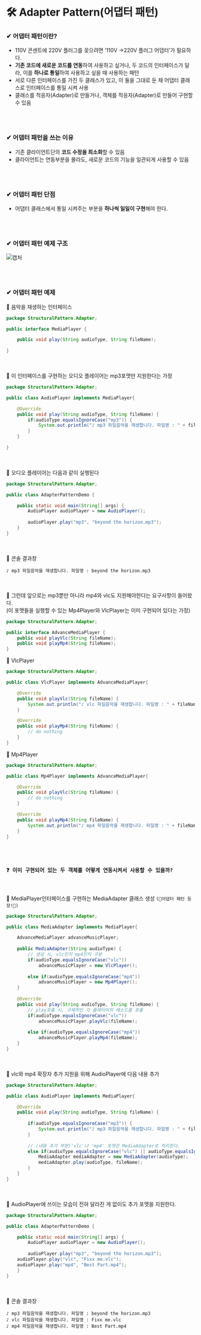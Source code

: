 # 🛠 Adapter Pattern(어댑터 패턴)
### ✔ 어댑터 패턴이란?
* 110V 콘센트에 220V 플러그를 꽂으려면 ‘110V ->220V 플러그 어댑터’가 필요하다.
* **기존 코드에 새로운 코드를 연동**하여 사용하고 싶거나, 두 코드의 인터페이스가 달라, 이를 **하나로 통일**하여 사용하고 싶을 때 사용하는 패턴
* 서로 다른 인터페이스를 가진 두 클래스가 있고, 이 둘을 그대로 둔 채 어댑터 클래스로 인터페이스를 통일 시켜 사용
* 클래스를 적응자(Adapter)로 만들거나, 객체를 적응자(Adapter)로 만들어 구현할 수 있음

<br/><br/>
### ✔ 어댑터 패턴을 쓰는 이유
* 기존 클라이언트단의 **코드 수정을 최소화**할 수 있음
* 클라이언트는 연동부분을 몰라도, 새로운 코드의 기능을 일관되게 사용할 수 있음

<br/><br/>
### ✔ 어댑터 패턴 단점
* 어댑터 클래스에서 통일 시켜주는 부분을 **하나씩 일일이 구현**해야 한다.

<br/><br/>
### ✔ 어댑터 패턴 예제 구조
![캡처](https://user-images.githubusercontent.com/54934681/104272767-31835f00-54e1-11eb-8645-1eb7698edc08.PNG)

<br/><br/>
### ✔ 어댑터 패턴 예제
🔻 음악을 재생하는 인터페이스
```java
package StructuralPattern.Adapter;

public interface MediaPlayer {

	public void play(String audioType, String fileName);
	
}
```

<br/><br/>
🔻 이 인터페이스를 구현하는 오디오 플레이어는 mp3포맷만 지원한다는 가정
```java
package StructuralPattern.Adapter;

public class AudioPlayer implements MediaPlayer{

	@Override
	public void play(String audioType, String fileName) {
		if(audioType.equalsIgnoreCase("mp3")) {
			System.out.println("♪ mp3 파일음악을 재생합니다. 파일명 : " + fileName);
		}
	}
	
}
```

<br/><br/>
🔻 오디오 플레이어는 다음과 같이 실행된다
```java
package StructuralPattern.Adapter;

public class AdapterPatternDemo {

	public static void main(String[] args) {
		AudioPlayer audioPlayer = new AudioPlayer();
		
		audioPlayer.play("mp3", "beyond the horizon.mp3");
	}
}
```


<br/><br/>
🔻 콘솔 결과창
```console
♪ mp3 파일음악을 재생합니다. 파일명 : beyond the horizon.mp3
```

<br/><br/>
🔻 그런데 앞으로는 mp3뿐만 아니라 mp4와 vlc도 지원해야한다는 요구사항이 들어왔다.<br/>
(이 포맷들을 실행할 수 있는 Mp4Player와 VlcPlayer는 이미 구현되어 있다는 가정)
```java
package StructuralPattern.Adapter;

public interface AdvanceMediaPlayer {
	public void playVlc(String fileName);
	public void playMp4(String fileName);
}
```

🔻 VlcPlayer
```java
package StructuralPattern.Adapter;

public class VlcPlayer implements AdvanceMediaPlayer{

	@Override
	public void playVlc(String fileName) {
		System.out.println("♪ vlc 파일음악을 재생합니다. 파일명 : " + fileName);
	}

	@Override
	public void playMp4(String fileName) {
		// do nothing
	}
}
```

🔻 Mp4Player
```java
package StructuralPattern.Adapter;

public class Mp4Player implements AdvanceMediaPlayer{

	@Override
	public void playVlc(String fileName) {
		// do nothing
	}

	@Override
	public void playMp4(String fileName) {
		System.out.println("♪ mp4 파일음악을 재생합니다. 파일명 : " + fileName);
	}
}
```
<br/><br/>
### `❓ 이미 구현되어 있는 두 객체를 어떻게 연동시켜서 사용할 수 있을까?`


<br/><br/>
🔻 MediaPlayer인터페이스를 구현하는 MediaAdapter 클래스 생성 `(🌟어댑터 패턴 등장!🌟)`
```java
package StructuralPattern.Adapter;

public class MediaAdapter implements MediaPlayer{

	AdvanceMediaPlayer advanceMusicPlayer;
	
	public MediaAdapter(String audioType) {
		// 생성 시, vlc인지 mp4인지 구분
		if(audioType.equalsIgnoreCase("vlc"))
			advanceMusicPlayer = new VlcPlayer();
		
		else if(audioType.equalsIgnoreCase("mp4"))
			advanceMusicPlayer = new Mp4Player();
	}
	
	@Override
	public void play(String audioType, String fileName) {
		// play호출 시, 구체적인 각 플레이어의 메소드를 호출
		if(audioType.equalsIgnoreCase("vlc"))
			advanceMusicPlayer.playVlc(fileName);
		
		else if(audioType.equalsIgnoreCase("mp4"))
			advanceMusicPlayer.playMp4(fileName);
	}
}
```

<br/><br/>
🔻 vlc와 mp4 확장자  추가 지원을 위해 AudioPlayer에 다음 내용 추가
```java
package StructuralPattern.Adapter;

public class AudioPlayer implements MediaPlayer{

	@Override
	public void play(String audioType, String fileName) {
		
		if(audioType.equalsIgnoreCase("mp3")) {
			System.out.println("♪ mp3 파일음악을 재생합니다. 파일명 : " + fileName);
		}
		
		// (내용 추가 부분)'vlc'나 'mp4' 포맷은 MediaAdapter로 처리한다.
		else if(audioType.equalsIgnoreCase("vlc") || audioType.equalsIgnoreCase("mp4")) {
			MediaAdapter mediaAdapter = new MediaAdapter(audioType);
			mediaAdapter.play(audioType, fileName);
		}
	}
}
```

<br/><br/>
🔻 AudioPlayer에 쓰이는 모습이 전혀 달라진 게 없이도 추가 포맷을 지원한다.
```java
package StructuralPattern.Adapter;

public class AdapterPatternDemo {

	public static void main(String[] args) {
		AudioPlayer audioPlayer = new AudioPlayer();
		
		audioPlayer.play("mp3", "beyond the horizon.mp3");
    audioPlayer.play("vlc", "Fixx me.vlc");
    audioPlayer.play("mp4", "Best Part.mp4");
	}
}
```

<br/><br/>
🔻 콘솔 결과창
```console
♪ mp3 파일음악을 재생합니다. 파일명 : beyond the horizon.mp3
♪ vlc 파일음악을 재생합니다. 파일명 : Fixx me.vlc
♪ mp4 파일음악을 재생합니다. 파일명 : Best Part.mp4
```
